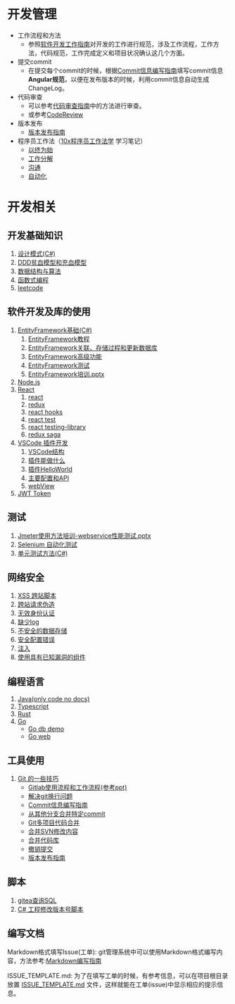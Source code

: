 # 开发管理

- 工作流程和方法
  - 参照[软件开发工作指南](dev_management/engineering.md)对开发的工作进行规范，涉及工作流程，工作方法，代码规范，工作完成定义和项目状况确认这几个方面。
- 提交commit
  - 在提交每个commit的时候，根据[Commit信息编写指南](./tools/Git/Commit信息编写指南.md)填写commit信息**Angular规范**，以便在发布版本的时候，利用commit信息自动生成ChangeLog。
- 代码审查
  - 可以参考[代码审查指南](https://www.codeproject.com/Articles/524235/Codeplusreviewplusguidelines)中的方法进行审查。
  - 或参考[CodeReview](dev_management/CodeReview.md)
- 版本发布
  - [版本发布指南](./tools/Git/release.md)
- 程序员工作法（[10x程序员工作法学](https://time.geekbang.org/column/intro/148?code=loyiwBoYqQ8Yt8EludGgyW8uKO4cXZ2sAJ5rqaeoVkA%3D&utm_term=SPoster) 学习笔记）
  - [以终为始](dev_management/how_to_work_1_start.md)
  - [工作分解](dev_management/how_to_work_2_work_breakdown.md)
  - [沟通](dev_management/how_to_work_3_communication.md)
  - [自动化](dev_management/how_to_work_4_automation.md)

# 开发相关

## 开发基础知识

1. [设计模式(C#)](./dev_basic/DesignPattern/设计模式.md)
2. [DDD贫血模型和充血模型](dev_basic/DesignPattern/OOP/DDD贫血模型和充血模型.md)
3. [数据结构与算法](dev_basic/DSA)
4. [函数式编程](dev_basic/functional_programming/functional_programming.md)
5. [leetcode](dev_basic/leetcode/readme.md)

## 软件开发及库的使用

1. [EntityFramework基础(C#)](./develop/EntityFramework)
   1. [EntityFramework教程](develop/EntityFramework/EntityFramework教程.md)
   2. [EntityFramework关联、存储过程和更新数据库](develop/EntityFramework/EntityFramework关联、存储过程和更新数据库.md)
   3. [EntityFramework高级功能](develop/EntityFramework/EntityFramework高级功能.md)
   4. [EntityFramework测试](develop/EntityFramework/EntityFramework测试.md)
   5. [EntityFramework培训.pptx](develop/EntityFramework/EntityFramework培训.pptx)
2. [Node.js](./develop/Node.js)
3. [React](./develop/React)
   1. [react](develop/React/react.md)
   2. [redux](develop/React/redux.md)
   3. [react hooks](develop/React/react_hooks.md)
   4. [react test](develop/React/react_test.md)
   5. [react testing-library](develop/React/react_testing_library.md)
   6. [redux saga](develop/React/redux-saga/redux-saga.md)
4. [VSCode 插件开发](./develop/VSCodeExtension)
   1. [VSCode结构](develop/VSCodeExtension/1.VSCode结构.md)
   2. [插件能做什么](develop/VSCodeExtension/2.插件能做什么.md)
   3. [插件HelloWorld](develop/VSCodeExtension/3.插件HelloWorld.md)
   4. [主要配置和API](develop/VSCodeExtension/4.主要配置和API.md)
   5. [webView](develop/VSCodeExtension/5.webView.md)
5. [JWT Token](develop/jwt_token.md)

## 测试

1. [Jmeter使用方法培训-webservice性能测试.pptx](testing/Jmeter使用方法培训-webservice性能测试.pptx)
2. [Selenium 自动化测试](testing/SeleniumAutoTesting.md)
3. [单元测试方法(C#)](./testing/UnitTest)

## 网络安全

1. [XSS 跨站脚本](develop/cyber_security/1.XSS.md)
2. [跨站请求伪造](develop/cyber_security/2.跨站请求伪造.md)
3. [无效身份认证](develop/cyber_security/3.无效身份认证.md)
4. [缺少log](develop/cyber_security/4.缺少log.md)
5. [不安全的数据存储](develop/cyber_security/5.不安全的数据存储.md)
6. [安全配置错误](develop/cyber_security/6.安全配置错误.md)
7. [注入](develop/cyber_security/7.注入.md)
8. [使用具有已知漏洞的组件](develop/cyber_security/8.使用具有已知漏洞的组件.md)

## 编程语言

1. [Java(only code no docs)](ProgramLanguage/Java)
2. [Typescript](ProgramLanguage/TypeScript/typescript.md)
3. [Rust](ProgramLanguage/Rust/readme.md)
4. [Go](ProgramLanguage/Go)
    - [Go db demo](ProgramLanguage/Go/db_demo)
    - [Go web](ProgramLanguage/Go/web_app/readme.md)

## 工具使用

1. [Git 的一些技巧](tools/Git)
   - [Gitlab使用流程和工作流程(参考ppt)](tools/Git/Gitlab使用流程和工作流程.pptx)
   - [解决git换行问题](tools/Git/解决git换行问题.md)
   - [Commit信息编写指南](tools/Git/Commit信息编写指南.md)
   - [从其他分支合并特定commit](tools/Git/从其他分支合并特定commit.md)
   - [Git多项目代码合并](tools/Git/Git多项目代码合并.md)
   - [合并SVN修改内容](tools/Git/合并SVN修改内容.md)
   - [合并代码库](tools/Git/合并代码库.md)
   - [撤销提交](tools/Git/撤销提交.md)
   - [版本发布指南](tools/Git/release.md)

## 脚本

1. [gitea查询SQL](scripts/gitea查询SQL.sql)
2. [C# 工程修改版本号脚本](scripts/MakeReleaseVersion.sh)

## 编写文档

Markdown格式填写Issue(工单): git管理系统中可以使用Markdown格式编写内容，方法参考:[Markdown编写指南](./DocWriting/markdown-guide.md)

ISSUE_TEMPLATE.md: 为了在填写工单的时候，有参考信息，可以在项目根目录放置 [ISSUE_TEMPLATE.md](./DocWriting/ISSUE_TEMPLATE.md) 文件，这样就能在工单(issue)中显示相应的提示信息。
